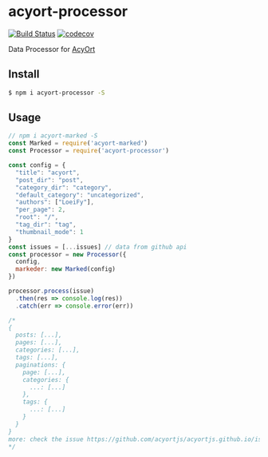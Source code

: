 # acyort-processor

[![Build Status](https://travis-ci.org/acyortjs/acyort-processor.svg?branch=master)](https://travis-ci.org/acyortjs/acyort-processor)
[![codecov](https://codecov.io/gh/acyortjs/acyort-processor/branch/master/graph/badge.svg)](https://codecov.io/gh/acyortjs/acyort-processor)

Data Processor for [AcyOrt](https://github.com/acyortjs/acyort)

## Install

```bash
$ npm i acyort-processor -S
```

## Usage

```js
// npm i acyort-marked -S
const Marked = require('acyort-marked')
const Processor = require('acyort-processor')

const config = {
  "title": "acyort",
  "post_dir": "post",
  "category_dir": "category",
  "default_category": "uncategorized",
  "authors": ["LoeiFy"],
  "per_page": 2,
  "root": "/",
  "tag_dir": "tag",
  "thumbnail_mode": 1
}
const issues = [...issues] // data from github api
const processor = new Processor({
  config,
  markeder: new Marked(config)
})

processor.process(issue)
  .then(res => console.log(res))
  .catch(err => console.error(err))

/*
{
  posts: [...],
  pages: [...],
  categories: [...],
  tags: [...],
  paginations: {
    page: [...],
    categories: {
      ...: [...]
    },
    tags: {
      ...: [...]
    }
  }
}
more: check the issue https://github.com/acyortjs/acyortjs.github.io/issues/11
*/
```
